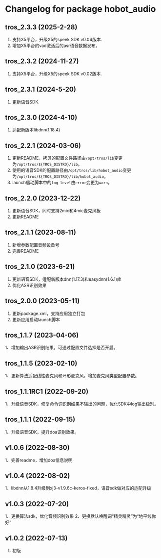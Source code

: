 # Changelog for package hobot_audio
tros_2.3.3 (2025-2-28)
------------------
1. 支持X5平台，升级X5的speek SDK v0.04版本.
2. 增加X5平台的vad激活后的asr语音数据发布。

tros_2.3.2 (2024-11-27)
------------------
1. 支持X5平台，升级X5的speek SDK v0.02版本.

tros_2.3.1 (2024-5-20)
------------------
1. 更新语音SDK.

tros_2.3.0 (2024-4-10)
------------------
1. 适配新版本libdnn(1.18.4)

tros_2.2.1 (2024-03-06)
------------------
1. 更新README，拷贝的配置文件路径由`/opt/tros/lib`变更为`/opt/tros/${TROS_DISTRO}/lib`。
2. 使用的语音SDK的配置路径由`/opt/tros/lib/hobot_audio`变更为`/opt/tros/${TROS_DISTRO}/lib/hobot_audio`。
3. launch启动脚本中的`log-level`由`error`变更为`warn`。

tros_2.2.0 (2023-12-22)
------------------
1. 更新语音SDK，同时支持2mic和4mic麦克风板
2. 更新README

tros_2.1.1 (2023-08-11)
------------------
1. 新增参数配置音频设备号
2. 完善README

tros_2.1.0 (2023-6-21)
------------------
1. 更新语音SDK，适配新版本dnn(1.17.3)和easydnn(1.6.1)库
2. 优化ASR识别效果

tros_2.0.0 (2023-05-11)
------------------
1. 更新package.xml，支持应用独立打包
2. 更新应用启动launch脚本

tros_1.1.7 (2023-04-06)
------------------

1、增加输出ASR识别结果，可通过配置文件选择是否开启。

tros_1.1.5 (2023-02-10)
------------------

1、更新算法适配线性麦克风和环形麦克风，增加麦克风类型配置参数。


tros_1.1.1RC1 (2022-09-20)
------------------

1、升级语音SDK，修复命令词识别结果不输出的问题，优化SDK中log输出级别。


tros_1.1.1 (2022-09-15)
------------------

1、升级语音SDK，提升doa识别效果。


v1.0.6 (2022-08-30)
------------------

1、完善readme，增加doa信息说明



v1.0.4 (2022-08-02)
------------------

1、libdnn从1.8.4升级到xj3-v1.9.6c-keros-fixed，语音sdk做对应的适配升级



v1.0.3 (2022-07-20)
------------------

1、更换算法sdk，优化音频识别效果
2、更换默认唤醒词“精灵精灵”为“地平线你好”



v1.0.2 (2022-07-13)
------------------

1. 初版

